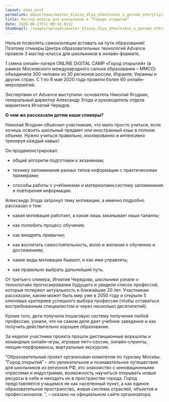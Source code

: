 ```yaml
---
layout: news_post
permalink: about/news/master_klassy_dlya_shkolnikov_v_gorode_otkrytiy/index.html
title: Мастер-классы для школьников в “Городе открытий”
date: 2020-06-23T11:00:32.811Z
thumbnail: /images/uploads/master_klassy_dlya_shkolnikov_v_gorode_otkrytiy-01.jpg
---
```

Нельзя позволять самоизоляции вставать на пути образования! Поэтому спикеры Центра образовательных технологий Advance провели 3 мастер-класса для школьников в онлайн-формате. 

1 смена онлайн-лагеря ONLINE DiGITAL CAMP «Город открытий» (в рамках Московского международного салона образования – ММСО) объединила 300 человек из 30 регионов россии, Израиля, Украины и других стран. С 1 по 8 мая 2020 года провели более 60 онлайн-мероприятий. 

Экспертами от Advance выступили: основатель Николай Ягодкин, генеральный директор Александр Згода и руководитель отдела маркетинга Игнатий Чередов. 

**О чем же рассказали детям наши спикеры?**

Николай Ягодкин объяснил участникам, что мало просто учиться, если хочешь освоить школьный предмет или иностранный язык в полном объеме. Нужно учиться правильно, изолированно и интенсивно тренируя каждый навык! 

Он продемонстрировал: 

- общий алгоритм подготовки к экзаменам;

- технику запоминания разных типов информации с практическими примерами;

- способы работы с учебниками и материалами;систему запоминания и повторения информации.


Александр Згода затронул тему мотивации, а именно подробно рассказал о том:

- какая мотивация работает, а какая лишь закапывает наши таланты;

- как полюбить процесс обучения;

- как внедрять привычки;

- как воспитать самостоятельность, волю и желание к обучению и достижениям;

- какие виды мотивации бывают, и как ими управлять;

- как правильно выбрать дальнейший путь. 

От третьего спикера, Игнатия Чередова, школьники узнали о технологиях прогнозирования будущего и увидели список профессий, которые потеряют актуальность в ближайшие 20 лет. Участникам рассказали, каким может быть мир уже в 2050 году и открыли 5 ключевых критериев успешного выбора профессии (чтобы оставаться востребованным специалистом и через несколько десятилетий).

Кроме того, дети получили пошаговую систему получения любой профессии, узнали, что на самом деле дает учебное заведение и как получить действительно хорошее образование. 

За неделю участники проекта прошли дистанционные воркшопы и командные онлайн-игры, игровые питч-сессии, онлайн-спринты, лекции–перформансы, виртуальные экскурсии. 

“Образовательный проект организован комитетом по туризму Москвы. "Город открытий” – это увлекательное и познавательное путешествие для школьников из регионов РФ, это знакомство с инновационными отраслями и индустриями, возможность научиться открывать новые ресурсы в себе и находить их в пространстве города. Город представляется учащимся не как населенный пункт, а как единое образовательное пространство, живая система отраслей, объектов и профессионалов. ”, – сказано на официальном сайте организатора. 